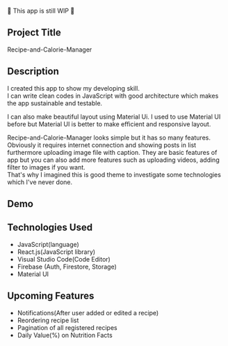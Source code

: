 🚧 This app is still WIP 🚧

## Project Title
Recipe-and-Calorie-Manager



## Description
I created this app to show my developing skill.  
I can write clean codes in JavaScript with good architecture which makes the app sustainable and testable.

I can also make beautiful layout using Material Ui. I used to use Material UI before but Material UI is better to make efficient and responsive layout.

Recipe-and-Calorie-Manager looks simple but it has so many features.  
Obviously it requires internet connection and showing posts in list furthermore uploading image file with caption. 
They are basic features of app but you can also add more features such as uploading videos, adding filter to images if you want.  
That's why I imagined this is good theme to investigate some technologies which I've never done.

## Demo

## Technologies Used
- JavaScript(language)
- React.js(JavaScript library)
- Visual Studio Code(Code Editor)
- Firebase (Auth, Firestore, Storage)
- Material UI 

## Upcoming Features
- Notifications(After user added or edited a recipe)
- Reordering recipe list
- Pagination of all registered recipes
- Daily Value(%) on Nutrition Facts
